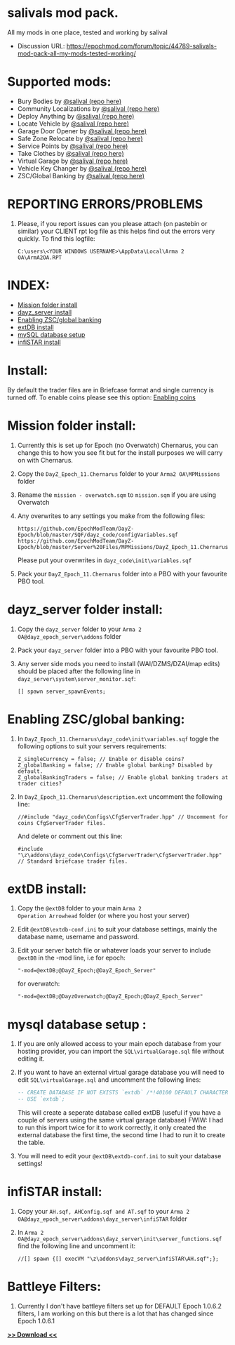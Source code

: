 # salivals mod pack.
All my mods in one place, tested and working by salival

* Discussion URL: https://epochmod.com/forum/topic/44789-salivals-mod-pack-all-my-mods-tested-working/

# Supported mods:

* Bury Bodies by [@salival (repo here)](https://github.com/oiad/buryBodies)
* Community Localizations by [@salival (repo here)](https://github.com/oiad/communityLocalizations)
* Deploy Anything by [@salival (repo here)](https://github.com/oiad/DayZEpochDeployableBike)
* Locate Vehicle by [@salival (repo here)](https://github.com/oiad/locateVehicle)
* Garage Door Opener by [@salival (repo here)](https://github.com/oiad/garageDoorOpener)
* Safe Zone Relocate by [@salival (repo here)](https://github.com/oiad/safeZoneRelocate)
* Service Points by [@salival (repo here)](https://github.com/oiad/service_points)
* Take Clothes by [@salival (repo here)](https://github.com/oiad/TakeClothes)
* Virtual Garage by [@salival (repo here)](https://github.com/oiad/virtualGarage)
* Vehicle Key Changer by [@salival (repo here)](https://github.com/oiad/vkc)
* ZSC/Global Banking by [@salival (repo here)](https://github.com/oiad/ZSC)

# REPORTING ERRORS/PROBLEMS

1. Please, if you report issues can you please attach (on pastebin or similar) your CLIENT rpt log file as this helps find out the errors very quickly. To find this logfile:

	```sqf
	C:\users\<YOUR WINDOWS USERNAME>\AppData\Local\Arma 2 OA\ArmA2OA.RPT
	```

# INDEX:

* [Mission folder install](https://github.com/oiad/modPack#mission-folder-install)
* [dayz_server install](https://github.com/oiad/modPack#dayz_server-folder-install)
* [Enabling ZSC/global banking]()
* [extDB install](https://github.com/oiad/modPack#extdb-install)
* [mySQL database setup](https://github.com/oiad/modPack#mysql-database-setup)
* [infiSTAR install](https://github.com/oiad/modPack#infistar-install)
	
# Install:

By default the trader files are in Briefcase format and single currency is turned off. To enable coins please see this option: [Enabling coins](https://github.com/oiad/modPack#zscglobal-banking)

# Mission folder install:

1. Currently this is set up for Epoch (no Overwatch) Chernarus, you can change this to how you see fit but for the install purposes we will carry on with Chernarus.

2. Copy the <code>DayZ_Epoch_11.Chernarus</code> folder to your <code>Arma2 OA\MPMissions</code> folder

3. Rename the <code>mission - overwatch.sqm</code> to <code>mission.sqm</code> if you are using Overwatch

4. Any overwrites to any settings you make from the following files:
	```sqf
	https://github.com/EpochModTeam/DayZ-Epoch/blob/master/SQF/dayz_code/configVariables.sqf
	https://github.com/EpochModTeam/DayZ-Epoch/blob/master/Server%20Files/MPMissions/DayZ_Epoch_11.Chernarus/init.sqf
	```
	Please put your overwrites in <code>dayz_code\init\variables.sqf</code>

5. Pack your <code>DayZ_Epoch_11.Chernarus</code> folder into a PBO with your favourite PBO tool.

# dayz_server folder install:

1. Copy the <code>dayz_server</code> folder to your <code>Arma 2 OA\@dayz_epoch_server\addons</code> folder

2. Pack your <code>dayz_server</code> folder into a PBO with your favourite PBO tool.

3. Any server side mods you need to install (WAI/DZMS/DZAI/map edits) should be placed after the following line in <code>dayz_server\system\server_monitor.sqf</code>:
	```sqf
	[] spawn server_spawnEvents;
	```

# Enabling ZSC/global banking:

1. In <code>DayZ_Epoch_11.Chernarus\dayz_code\init\variables.sqf</code> toggle the following options to suit your servers requirements:
	```sqf
	Z_singleCurrency = false; // Enable or disable coins?
	Z_globalBanking = false; // Enable global banking? Disabled by default.
	Z_globalBankingTraders = false; // Enable global banking traders at trader cities?
	```

2. In <code>DayZ_Epoch_11.Chernarus\description.ext</code> uncomment the following line:
	```sqf
	//#include "dayz_code\Configs\CfgServerTrader.hpp" // Uncomment for coins CfgServerTrader files.
	```
	
	And delete or comment out this line:
	```sqf
	#include "\z\addons\dayz_code\Configs\CfgServerTrader\CfgServerTrader.hpp" // Standard briefcase trader files.
	```

# extDB install:

1. Copy the <code>@extDB</code> folder to your main <code>Arma 2 Operation Arrowhead</code> folder (or where you host your server)

2. Edit <code>@extDB\extdb-conf.ini</code> to suit your database settings, mainly the database name, username and password.

3. Edit your server batch file or whatever loads your server to include <code>@extDB</code> in the -mod line, i.e for epoch:
	```sqf
	"-mod=@extDB;@DayZ_Epoch;@DayZ_Epoch_Server"
	```
	for overwatch:
	```sqf
	"-mod=@extDB;@DayzOverwatch;@DayZ_Epoch;@DayZ_Epoch_Server"
	```

# mysql database setup	:

1. If you are only allowed access to your main epoch database from your hosting provider, you can import the <code>SQL\virtualGarage.sql</code> file without editing it.

2. If you want to have an external virtual garage database you will need to edit <code>SQL\virtualGarage.sql</code> and uncomment the following lines:
	```sql
	-- CREATE DATABASE IF NOT EXISTS `extdb` /*!40100 DEFAULT CHARACTER SET latin1 */;
	-- USE `extdb`;
	```

	This will create a seperate database called extDB (useful if you have a couple of servers using the same virtual garage database) FWIW: I had to run this import twice for it to work correctly, it only created the external database the first time, the second time I had to run it to create the table.

3. You will need to edit your <code>@extDB\extdb-conf.ini</code> to suit your database settings!

# infiSTAR install:

1. Copy your <code>AH.sqf, AHConfig.sqf and AT.sqf</code> to your <code>Arma 2 OA\@dayz_epoch_server\addons\dayz_server\infiSTAR</code> folder

2. In <code>Arma 2 OA\@dayz_epoch_server\addons\dayz_server\init\server_functions.sqf</code> find the following line and uncomment it:
	```sqf
	//[] spawn {[] execVM "\z\addons\dayz_server\infiSTAR\AH.sqf";};
	```

# Battleye Filters:

1. Currently I don't have battleye filters set up for DEFAULT Epoch 1.0.6.2 filters, I am working on this but there is a lot that has changed since Epoch 1.0.6.1

**[>> Download <<](https://github.com/oiad/modPack/archive/master.zip)**